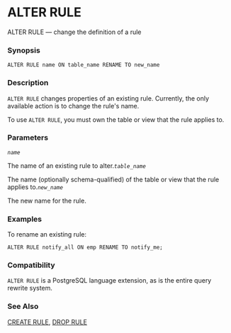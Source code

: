 # ALTER RULE

ALTER RULE — change the definition of a rule

### Synopsis

```text
ALTER RULE name ON table_name RENAME TO new_name
```

### Description

`ALTER RULE` changes properties of an existing rule. Currently, the only available action is to change the rule's name.

To use `ALTER RULE`, you must own the table or view that the rule applies to.

### Parameters

_`name`_

The name of an existing rule to alter._`table_name`_

The name \(optionally schema-qualified\) of the table or view that the rule applies to._`new_name`_

The new name for the rule.

### Examples

To rename an existing rule:

```text
ALTER RULE notify_all ON emp RENAME TO notify_me;
```

### Compatibility

`ALTER RULE` is a PostgreSQL language extension, as is the entire query rewrite system.

### See Also

[CREATE RULE](https://www.postgresql.org/docs/10/static/sql-createrule.html), [DROP RULE](https://www.postgresql.org/docs/10/static/sql-droprule.html)

